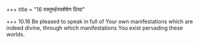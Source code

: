 +++
title = "16 वक्तुमर्हस्यशेषेण दिव्या"

+++
10.16 Be pleased to speak in full of Your own manifestations which are
indeed divine, through which manifestations You exist pervading these
worlds.

